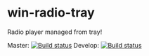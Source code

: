 # win-radio-tray
Radio player managed from tray!

Master: [![Build status](https://ci.appveyor.com/api/projects/status/8n6lkkh1qcwhie44/branch/master?svg=true)](https://ci.appveyor.com/project/gevlee/win-radio-tray/branch/master)
Develop:  [![Build status](https://ci.appveyor.com/api/projects/status/8n6lkkh1qcwhie44/branch/develop?svg=true)](https://ci.appveyor.com/project/gevlee/win-radio-tray/branch/develop)


